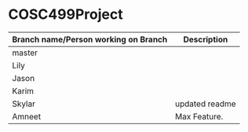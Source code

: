 # COSC499Project
Branch name/Person working on Branch | Description
------------ | ------------- 
master |
Lily |
Jason |
Karim |
Skylar | updated readme
Amneet | Max Feature.
